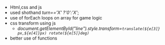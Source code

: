 - Html,css and js
- used shothand *turn=='X' ?'0':'X'*;
- use of forEach loops on array for game logic
- css transform using js
   - *document.getElementById("line").style.transform=`translate(${e[3]}px,${e[4]}px) rotate(${e[5]}deg)`*
- better use of functions
